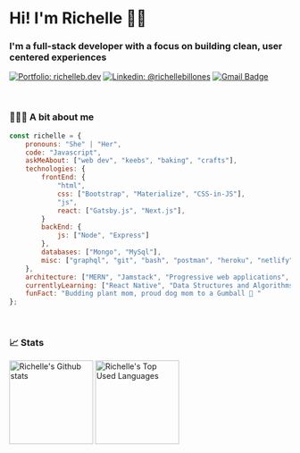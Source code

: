 <h1>Hi! I'm Richelle ✌🏼</h1>

<h3>I'm a full-stack developer with a focus on building clean, user centered experiences</h3>

[![Portfolio: richelleb.dev](https://img.shields.io/badge/richelleb.dev-46a2f1.svg?&style=flat-square&logo=Google-Chrome&logoColor=white&link=https://richelleb.dev/)](https://richelleb.dev/)
[![Linkedin: @richellebillones](https://img.shields.io/badge/-@richellebillones-blue?style=flat-square&logo=Linkedin&logoColor=white&link=https://www.linkedin.com/in/richellebillones/)](https://www.linkedin.com/in/richellebillones/)
[![Gmail Badge](https://img.shields.io/badge/-rbillones921@gmail.com-c14438?style=flat-square&logo=Gmail&logoColor=white&link=mailto:dhruvjainpenny@gmail.com)](mailto:rbillones921@gmail.com)

<br />

<h3>👩🏻‍💻 A bit about me</h3>

```javascript
const richelle = {
    pronouns: "She" | "Her",
    code: "Javascript",
    askMeAbout: ["web dev", "keebs", "baking", "crafts"],
    technologies: {
        frontEnd: {
            "html",
            css: ["Bootstrap", "Materialize", "CSS-in-JS"],
            "js",
            react: ["Gatsby.js", "Next.js"],
        }
        backEnd: {
            js: ["Node", "Express"]
        },
        databases: ["Mongo", "MySql"],
        misc: ["graphql", "git", "bash", "postman", "heroku", "netlify"]
    },
    architecture: ["MERN", "Jamstack", "Progressive web applications", "Single page applications"],
    currentlyLearning: ["React Native", "Data Structures and Algorithms"],
    funFact: "Budding plant mom, proud dog mom to a Gumball 🐶 "
};
```


<br />

<h3>📈 Stats</h3>
<img height="150em" align="center" src="https://github-readme-stats.vercel.app/api?username=rchlblns&hide=contribs,stars&count_private=true&show_icons=true&include_all_commits=yes&theme=tokyonight&custom_title=Github Stats" alt="Richelle's Github stats"/>

<img height="150em" align="center" src="https://github-readme-stats.vercel.app/api/top-langs/?username=rchlblns&layout=compact&theme=tokyonight" alt="Richelle's Top Used Languages"/>
